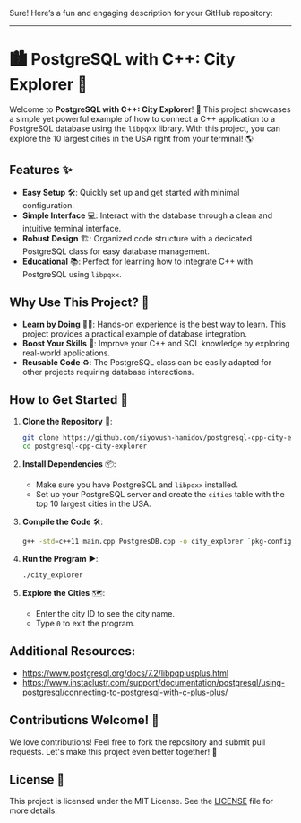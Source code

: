 Sure! Here’s a fun and engaging description for your GitHub repository:

---

# 🏙️ PostgreSQL with C++: City Explorer 🌆

Welcome to **PostgreSQL with C++: City Explorer**! 🚀 This project showcases a simple yet powerful example of how to connect a C++ application to a PostgreSQL database using the `libpqxx` library. With this project, you can explore the 10 largest cities in the USA right from your terminal! 🌎

## Features ✨

- **Easy Setup** 🛠️: Quickly set up and get started with minimal configuration.
- **Simple Interface** 💻: Interact with the database through a clean and intuitive terminal interface.
- **Robust Design** 🏗️: Organized code structure with a dedicated PostgreSQL class for easy database management.
- **Educational** 📚: Perfect for learning how to integrate C++ with PostgreSQL using `libpqxx`.

## Why Use This Project? 🌟

- **Learn by Doing** 👨‍💻: Hands-on experience is the best way to learn. This project provides a practical example of database integration.
- **Boost Your Skills** 🚀: Improve your C++ and SQL knowledge by exploring real-world applications.
- **Reusable Code** ♻️: The PostgreSQL class can be easily adapted for other projects requiring database interactions.

## How to Get Started 🏁

1. **Clone the Repository** 🧩:
   ```bash
   git clone https://github.com/siyovush-hamidov/postgresql-cpp-city-explorer.git
   cd postgresql-cpp-city-explorer
   ```

2. **Install Dependencies** 📦:
   - Make sure you have PostgreSQL and `libpqxx` installed.
   - Set up your PostgreSQL server and create the `cities` table with the top 10 largest cities in the USA.

3. **Compile the Code** 🛠️:
   ```bash
   g++ -std=c++11 main.cpp PostgresDB.cpp -o city_explorer `pkg-config --cflags --libs libpqxx`
   ```

4. **Run the Program** ▶️:
   ```bash
   ./city_explorer
   ```

5. **Explore the Cities** 🗺️:
   - Enter the city ID to see the city name.
   - Type `0` to exit the program.

## Additional Resources:

- https://www.postgresql.org/docs/7.2/libpqplusplus.html
- https://www.instaclustr.com/support/documentation/postgresql/using-postgresql/connecting-to-postgresql-with-c-plus-plus/

## Contributions Welcome! 🤝

We love contributions! Feel free to fork the repository and submit pull requests. Let's make this project even better together! 🌟

## License 📜

This project is licensed under the MIT License. See the [LICENSE](LICENSE) file for more details.